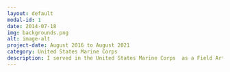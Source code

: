 ```yaml
---
layout: default
modal-id: 1
date: 2014-07-18
img: backgrounds.png
alt: image-alt
project-date: August 2016 to August 2021
category: United States Marine Corps
description: I served in the United States Marine Corps  as a Field Artillery Cannoneer, and then as a Field Artillery Section Chief, and after 5 years of faithful service I left to persue higher education.
---
```

